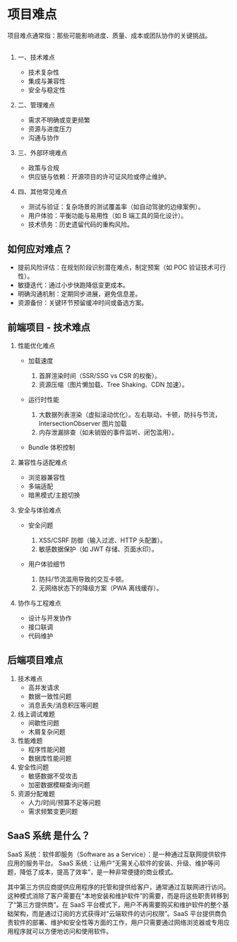 # 项目难点

项目难点通常指：那些可能影响进度、质量、成本或团队协作的关键挑战。

##

1. 一、技术难点

   - 技术复杂性
   - 集成与兼容性
   - 安全与稳定性

2. 二、管理难点

   - 需求不明确或变更频繁
   - 资源与进度压力
   - 沟通与协作

3. 三、外部环境难点

   - 政策与合规
   - 供应链与依赖：开源项目的许可证风险或停止维护。

4. 四、其他常见难点

   - 测试与验证：复杂场景的测试覆盖率（如自动驾驶的边缘案例）。
   - 用户体验：平衡功能与易用性（如 B 端工具的简化设计）。
   - 技术债务：历史遗留代码的重构风险。

## 如何应对难点？

- 提前风险评估：在规划阶段识别潜在难点，制定预案（如 POC 验证技术可行性）。
- 敏捷迭代：通过小步快跑降低变更成本。
- 明确沟通机制：定期同步进展，避免信息差。
- 资源备份：关键环节预留缓冲时间或备选方案。

## 前端项目 - 技术难点

1. 性能优化难点

   - 加载速度

     1. 首屏渲染时间（SSR/SSG vs CSR 的权衡）。
     2. 资源压缩（图片懒加载、Tree Shaking、CDN 加速）。

   - 运行时性能

     1. 大数据列表渲染（虚拟滚动优化）。左右联动，卡顿，防抖与节流，IntersectionObserver 图片加载
     2. 内存泄漏排查（如未销毁的事件监听、闭包滥用）。

   - Bundle 体积控制

2. 兼容性与适配难点

   - 浏览器兼容性
   - 多端适配
   - 暗黑模式/主题切换

3. 安全与体验难点

   - 安全问题

     1. XSS/CSRF 防御（输入过滤、HTTP 头配置）。
     2. 敏感数据保护（如 JWT 存储、页面水印）。

   - 用户体验细节
     1. 防抖/节流滥用导致的交互卡顿。
     2. 无网络状态下的降级方案（PWA 离线缓存）。

4. 协作与工程难点

   - 设计与开发协作
   - 接口联调
   - 代码维护

## 后端项目难点

1. 技术难点
   - 高并发请求
   - 数据一致性问题
   - 消息丢失/消息积压等问题
2. 线上调试难题
   - 间歇性问题
   - 木屑复杂问题
3. 性能难题
   - 程序性能问题
   - 数据库性能问题
4. 安全性问题
   - 敏感数据不受攻击
   - 加密数据模糊查询问题
5. 资源分配难题
   - 人力/时间/预算不足等问题
   - 需求频繁变更问题

## SaaS 系统 是什么？

SaaS 系统：软件即服务（Software as a Service）：是一种通过互联网提供软件应用的服务平台。
SaaS 系统：让用户“无需关心软件的安装、升级、维护等问题，降低了成本，提高了效率”，是一种非常便捷的商业模式。

其中第三方供应商提供应用程序的托管和提供给客户，通常通过互联网进行访问。这种模式消除了客户需要在“本地安装和维护软件”的需要，而是将这些职责转移到了“第三方提供商”。在 SaaS 平台模式下，用户不再需要购买和维护软件的整个基础架构，而是通过订阅的方式获得对“云端软件的访问权限”。SaaS 平台提供商负责软件的部署、维护和安全性等方面的工作，用户只需要通过网络浏览器或专用应用程序就可以方便地访问和使用软件。
